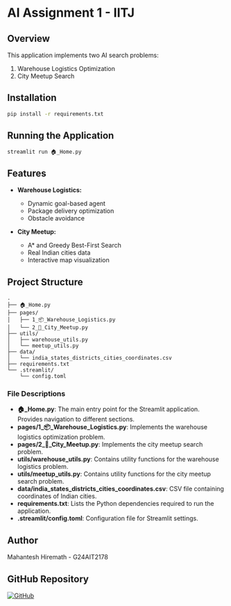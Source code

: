 # AI Assignment 1 - IITJ

## Overview
This application implements two AI search problems:
1. Warehouse Logistics Optimization
2. City Meetup Search

## Installation
```bash
pip install -r requirements.txt
```

## Running the Application
```bash
streamlit run 🏠_Home.py
```

## Features
- **Warehouse Logistics:**
  - Dynamic goal-based agent
  - Package delivery optimization
  - Obstacle avoidance

- **City Meetup:**
  - A* and Greedy Best-First Search
  - Real Indian cities data
  - Interactive map visualization

## Project Structure
```
.
├── 🏠_Home.py
├── pages/
│   ├── 1_📦_Warehouse_Logistics.py
│   └── 2_🤝_City_Meetup.py
├── utils/
│   ├── warehouse_utils.py
│   └── meetup_utils.py
├── data/
│   └── india_states_districts_cities_coordinates.csv
├── requirements.txt
└── .streamlit/
    └── config.toml
```

### File Descriptions

- **🏠_Home.py**: The main entry point for the Streamlit application. Provides navigation to different sections.
- **pages/1_📦_Warehouse_Logistics.py**: Implements the warehouse logistics optimization problem.
- **pages/2_🤝_City_Meetup.py**: Implements the city meetup search problem.
- **utils/warehouse_utils.py**: Contains utility functions for the warehouse logistics problem.
- **utils/meetup_utils.py**: Contains utility functions for the city meetup search problem.
- **data/india_states_districts_cities_coordinates.csv**: CSV file containing coordinates of Indian cities.
- **requirements.txt**: Lists the Python dependencies required to run the application.
- **.streamlit/config.toml**: Configuration file for Streamlit settings.

## Author
Mahantesh Hiremath - G24AIT2178

## GitHub Repository
[![GitHub](https://img.shields.io/badge/GitHub-Repository-blue?logo=github)](https://github.com/your-repo-link)